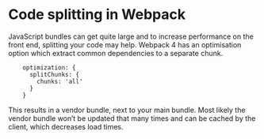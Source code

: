 # Code splitting in Webpack
JavaScript bundles can get quite large and to increase performance on the front end, splitting your code may help. Webpack 4 has an optimisation option which extract common dependencies to a separate chunk. 

```
    optimization: {
      splitChunks: {
        chunks: 'all'
      }
    }
```

This results in a vendor bundle, next to your main bundle. Most likely the vendor bundle won’t be updated that many times and can be cached by the client, which decreases load times. 